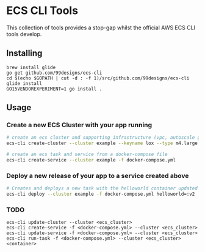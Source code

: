 ECS CLI Tools
=============

This collection of tools provides a stop-gap whilst the official AWS ECS CLI tools develop.

## Installing

```
brew install glide
go get github.com/99designs/ecs-cli
cd $(echo $GOPATH | cut -d : -f 1)/src/github.com/99designs/ecs-cli
glide install
GO15VENDOREXPERIMENT=1 go install .
```

## Usage

### Create a new ECS Cluster with your app running

```bash
# create an ecs cluster and supporting infrastructure (vpc, autoscale group, security groups, etc)
ecs-cli create-cluster --cluster example --keyname lox --type m4.large --count 4

# create an ecs task and service from a docker-compose file
ecs-cli create-service --cluster example -f docker-compose.yml
```

### Deploy a new release of your app to a service created above

```bash
# Creates and deploys a new task with the helloworld container updated with a new image tag
ecs-cli deploy --cluster example -f docker-compose.yml helloworld=:v2
```

### TODO

```
ecs-cli update-cluster --cluster <ecs_cluster>
ecs-cli create-service -f <docker-compose.yml> --cluster <ecs_cluster>
ecs-cli update-service -f <docker-compose.yml> --cluster <ecs_cluster>
ecs-cli run-task -f <docker-compose.yml> --cluster <ecs_cluster> <container>
```


